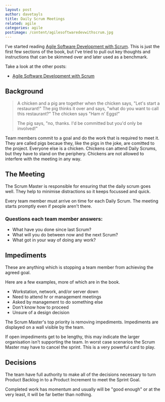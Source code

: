 ```yaml
---
layout: post
author: davetayls
title: Daily Scrum Meetings
related: agile
categories: agile
postimage: /content/agilesoftwaredevwithscrum.jpg
---
```


I've started reading [Agile Software Development with Scrum](http://www.amazon.co.uk/gp/product/0132074893). This is just the first few sections of the book, but I've tried to pull out key thoughts and instructions that can be skimmed over and later used as a benchmark.

Take a look at the other posts:

*	[Agile Software Development with Scrum](http://the-taylors.org/blog/2011/03/06/agile-software-development-with-scrum/)

Background
---------------

> A chicken and a pig are together when the chicken says, "Let's start a restaurant!" The pig thinks it over and says, "what do you want to call this restaurant?" The chicken says "Ham n' Eggs!"
>
> The pig says, "no, thanks. I'd be committed but you'd only be involved!"

Team members commit to a goal and do the work that is required to meet it. They are called pigs becaue they, like the pigs in the joke, are comitted to the project. Everyone else is a chicken. Chickens can attend Daily Scrums, but they have to stand on the periphery. Chickens are not allowed to interfere with the meeting in any way.

The Meeting
----------------
The Scrum Master is responsible for ensuring that the daily scrum goes well.  They help to minimise distractions so it keeps focussed and quick.

Every team member must arrive on time for each Daily Scrum. The meeting starts promptly even if people aren't there.

### Questions each team member answers:
* What have you done since last Scrum?
* What will you do between now and the next Scrum?
* What got in your way of doing any work?

Impediments
----------------
These are anything which is stopping a team member from achieving the agreed goal.

Here are a few examples, more of which are in the book.
* Workstation, network, and/or server down
* Need to attend hr or management meetings
* Asked by management to do something else
* Don't know how to proceed
* Unsure of a design decision

The Scrum Master's top priority is removing impediments. Impediments are displayed on a wall visible by the team.

If open impediments get to be lengthy, this may indicate the larger organisation isn't supporting the team. In worst case scenarios the Scrum Master may have to cancel the sprint. This is a very powerful card to play.

Decisions
------------
The team have full authority to make all of the decisions necessary to turn Product Backlog in to a Product Increment to meet the Sprint Goal.

Completed work has momentum and usually will be "good enough" or at the very least, it will be far better than nothing.
